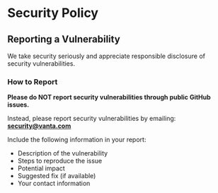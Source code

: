 # Security Policy

## Reporting a Vulnerability

We take security seriously and appreciate responsible disclosure of security vulnerabilities.

### How to Report

**Please do NOT report security vulnerabilities through public GitHub issues.**

Instead, please report security vulnerabilities by emailing: **security@vanta.com**

Include the following information in your report:

- Description of the vulnerability
- Steps to reproduce the issue
- Potential impact
- Suggested fix (if available)
- Your contact information
